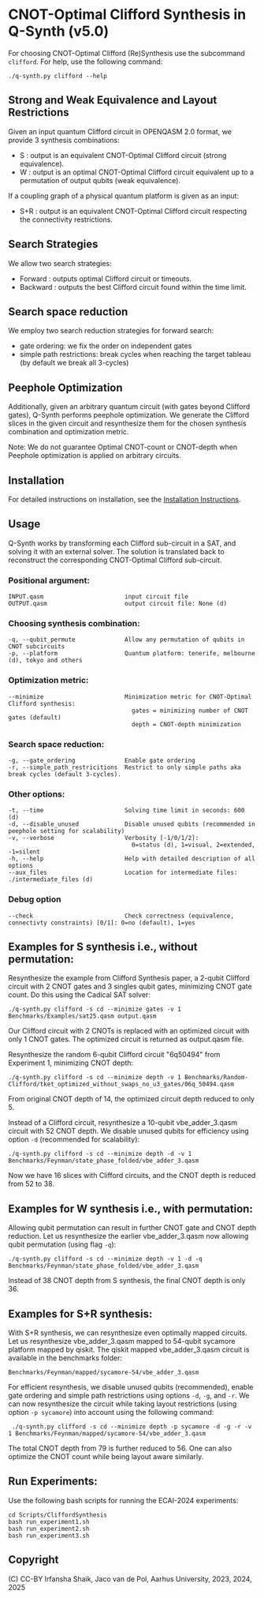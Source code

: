 # CNOT-Optimal Clifford Synthesis in Q-Synth (v5.0)

For choosing CNOT-Optimal Clifford (Re)Synthesis use the subcommand `clifford`.
For help, use the following command:

    ./q-synth.py clifford --help

## Strong and Weak Equivalence and Layout Restrictions

Given an input quantum Clifford circuit in OPENQASM 2.0 format, we provide 3 synthesis combinations:
- S   : output is an equivalent CNOT-Optimal Clifford circuit (strong equivalence).
- W   : output is an optimal CNOT-Optimal Clifford circuit equivalent up to a permutation of output qubits (weak equivalence).

If a coupling graph of a physical quantum platform is given as an input:
- S+R : output is an equivalent CNOT-Optimal Clifford circuit respecting the connectivity restrictions.

## Search Strategies

We allow two search strategies:
- Forward : outputs optimal Clifford circuit or timeouts.
- Backward : outputs the best Clifford circuit found within the time limit.

## Search space reduction

We employ two search reduction strategies for forward search:
- gate ordering: we fix the order on independent gates
- simple path restrictions: break cycles when reaching the target tableau (by default we break all 3-cycles)

## Peephole Optimization

Additionally, given an arbitrary quantum circuit (with gates beyond Clifford gates), Q-Synth performs peephole optimization.
We generate the Clifford slices in the given circuit and resynthesize them for the chosen synthesis combination and optimization metric.

Note: We do not guarantee Optimal CNOT-count or CNOT-depth when Peephole optimization is applied on arbitrary circuits.


## Installation

For detailed instructions on installation, see the [Installation Instructions](INSTALL.md).

## Usage

Q-Synth works by transforming each Clifford sub-circuit in a SAT, and solving it with an external solver.
The solution is translated back to reconstruct the corresponding CNOT-Optimal Clifford sub-circuit.

### Positional argument:

    INPUT.qasm                       input circuit file
    OUTPUT.qasm                      output circuit file: None (d)

### Choosing synthesis combination:

    -q, --qubit_permute              Allow any permutation of qubits in CNOT subcircuits
    -p, --platform                   Quantum platform: tenerife, melbourne (d), tokyo and others

### Optimization metric:

    --minimize                       Minimization metric for CNOT-Optimal Clifford synthesis:
                                       gates = minimizing number of CNOT gates (default)
                                       depth = CNOT-depth minimization

### Search space reduction:

    -g, --gate_ordering              Enable gate ordering 
    -r, --simple_path_restricitions  Restrict to only simple paths aka break cycles (default 3-cycles).

### Other options:
    -t, --time                       Solving time limit in seconds: 600 (d)
    -d, --disable_unused             Disable unused qubits (recommended in peephole setting for scalability)
    -v, --verbose                    Verbosity [-1/0/1/2]: 
                                       0=status (d), 1=visual, 2=extended, -1=silent
    -h, --help                       Help with detailed description of all options
    --aux_files                      Location for intermediate files: ./intermediate_files (d)

### Debug option

    --check                          Check correctness (equivalence, connectivty constraints) [0/1]: 0=no (default), 1=yes

## Examples for S synthesis i.e., without permutation:

Resynthesize the example from Clifford Synthesis paper, a 2-qubit Clifford circuit with 2 CNOT gates and 3 singles qubit gates, minimizing CNOT gate count.
Do this using the Cadical SAT solver:

    ./q-synth.py clifford -s cd --minimize gates -v 1 Benchmarks/Examples/sat25.qasm output.qasm

Our Clifford circuit with 2 CNOTs is replaced with an optimized circuit with only 1 CNOT gates. The optimized circuit is returned as output.qasm file.

Resynthesize the random 6-qubit Clifford circuit "6q50494" from Experiment 1, minimizing CNOT depth:

    ./q-synth.py clifford -s cd --minimize depth -v 1 Benchmarks/Random-Clifford/tket_optimized_without_swaps_no_u3_gates/06q_50494.qasm

From original CNOT depth of 14, the optimized circuit depth reduced to only 5.

Instead of a Clifford circuit, resynthesize a 10-qubit vbe_adder_3.qasm circuit with 52 CNOT depth.
We disable unused qubits for efficiency using option `-d` (recommended for scalability):

    ./q-synth.py clifford -s cd --minimize depth -d -v 1 Benchmarks/Feynman/state_phase_folded/vbe_adder_3.qasm

Now we have 16 slices with Clifford circuits, and the CNOT depth is reduced from 52 to 38.

## Examples for W synthesis i.e., with permutation:

Allowing qubit permutation can result in further CNOT gate and CNOT depth reduction.
Let us resynthesize the earlier vbe_adder_3.qasm now allowing qubit permutation (using flag `-q`):

    ./q-synth.py clifford -s cd --minimize depth -v 1 -d -q Benchmarks/Feynman/state_phase_folded/vbe_adder_3.qasm

Instead of 38 CNOT depth from S synthesis, the final CNOT depth is only 36.

## Examples for S+R synthesis:

With S+R synthesis, we can resynthesize even optimally mapped circuits.
Let us resynthesize vbe_adder_3.qasm mapped to 54-qubit sycamore platform mapped by qiskit.
The qiskit mapped vbe_adder_3.qasm circuit is available in the benchmarks folder:

    Benchmarks/Feynman/mapped/sycamore-54/vbe_adder_3.qasm

For efficient resynthesis, we disable unused qubits (recommended), enable gate ordering and simple path restrictions using options `-d`, `-g`, and `-r`.
We can now resynthesize the circuit while taking layout restrictions (using option `-p sycamore`) into account using the following command:

     ./q-synth.py clifford -s cd --minimize depth -p sycamore -d -g -r -v 1 Benchmarks/Feynman/mapped/sycamore-54/vbe_adder_3.qasm

The total CNOT depth from 79 is further reduced to 56.
One can also optimize the CNOT count while being layout aware similarly.

## Run Experiments:

Use the following bash scripts for running the ECAI-2024 experiments:

    cd Scripts/CliffordSynthesis
    bash run_experiment1.sh
    bash run_experiment2.sh
    bash run_experiment3.sh


## Copyright

(C) CC-BY Irfansha Shaik, Jaco van de Pol, Aarhus University, 2023, 2024, 2025
